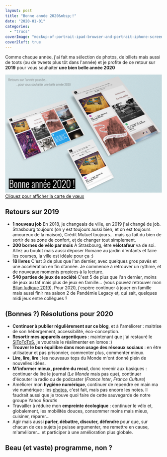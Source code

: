 ```yaml
---
layout: post
title: "Bonne année 2020&nbsp;!"
date: "2020-01-01"
categories: 
  - "trucs"
coverImage: "mockup-of-portrait-ipad-browser-and-portrait-iphone-screenshots-flotaing-over-a-solid-surface-a15189.png"
cover2left: true
---
```


Comme chaque année, j'ai fait ma sélection de photos, de billets mais aussi de toots (ou de tweets plus tôt dans l'année) et je profite de ce retour sur **2019** pour vous souhaiter **une bien belle année 2020**

<div class="caption center"><a href="https://www.6x8.org/voeux2020/">
	<img title="Afficher la carte de vœux (nouvelle fenêtre)" src="/images/2020/01/mockup-of-portrait-ipad-browser-and-portrait-iphone-screenshots-flotaing-over-a-solid-surface-a15189-1024x768.png" alt=""><br />
	Cliquez pour afficher la carte de vœux
</a></div>

## Retours sur 2019

- **1 nouveau job** En 2018, je changeais de ville, en 2019 j'ai changé de job. Strasbourg toujours (on y est toujours aussi bien, et on est toujours amoureux de la maison), Crédit Mutuel toujours... mais ça fait du bien de sortir de sa zone de confort, et de changer tout simplement.
- **200 bornes de vélo par mois** À Strasbourg, être **vélotafeur** va de soi. Allez au boulot mais aussi déposer Romane au jardin d'enfants et faire les courses, la ville est idéale pour ça :)
- **18 livres** C'est 3 de plus que l'an dernier, avec quelques gros pavés et une accélération en fin d'année. Je commence à retrouver un rythme, et de nouveaux moments propices à la lecture.
- **540 parties de jeux de société** C'est 5 de plus que l'an dernier, moins de jeux au taf mais plus de jeux en famille... (vous pouvez retrouver mon [Bilan ludique 2019](https://www.6x8.org/2020/01/bilan-ludique-2019/)). Pour 2020, j'espère continuer à jouer en famille mais aussi finir ma saison 2 de Pandémie Legacy et, qui sait, quelques midi jeux entre collègues ?

## (Bonnes ?) Résolutions pour 2020

- **Continuer à publier régulièrement sur ce blog**, et à l'améliorer : maitrise de son hébergement, accessibilité, éco-conception.
- **Resortir mes appareils argentiques** : maintenant que j'ai restauré le [SiToFoToS](https://sitofotos.6x8.org/), je voudrais le réalimenter en lomos :)
- **Trouver le bon équilibre dans mon usage des réseaux sociaux** : en être utilisateur et pas prisonnier, commenter plus, commenter mieux.
- **Lire, lire, lire** ; les nouveaux tops du Monde m'ont donné plein de nouvelles idées.
- **M'informer mieux, prendre du recul**, donc revenir aux basiques : continuer de lire le journal (_Le Monde_ mais pas que), continuer d'écouter la radio ou de podcaster (_France Inter_, _France Culture_)
- Améliorer mon **hygiène numérique**, continuer de rependre en main ma vie numérique : les [photos](https://sitofotos.6x8.org/), c'est fait, mais pas encore les notes. Il faudrait aussi que je trouve quoi faire de cette sauvegarde de notre groupe Yahoo _Baratin_
- Travailler à réduire mon **empreinte écologique** : continuer le vélo et, globalement, les mobilités douces, consommer moins mais mieux, cuisiner, réparer...
- Agir mais aussi **parler, débattre, discuter, défendre** pour que, sur chacun de ces sujets je puisse argumenter, me remettre en cause, m'améliorer... et participer à une amélioration plus globale.

## Beau (et vaste) programme, non ?
